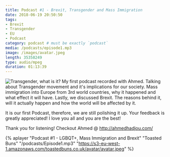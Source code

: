 ```yaml
---
title: Podcast #1 - Brexit, Transgender and Mass Immigration
date: 2018-06-19 20:50:50
tags:
- Brexit
- Transgender
- EU
- Podcast
category: podcast # must be exactly `podcast`
media: /podcasts/episode1.mp3
image: /images/avatar.jpeg
length: 35358249
type: audio/mpeg
duration: 01:13:39
---
```

![Transgender, what is it?](/images/transgender.png)
My first podcast recorded with Ahmed.
Talking about Transgender movement and it's implications for our society. Mass immigration into Europe from 3rd world countries, why it happened and what effect it will have.
Lastly, we discussed Brexit. The reasons behind it, will it actually happen and how the world will be affected by it.
<!--more-->
It is our first Podcast, therefore, we are still polishing it up.
Your feedback is greatly appreciated!
I love you all and you are the best!

Thank you for listening!
Checkout Ahmed @ http://ahmedhadjou.com/


{% aplayer "Podcast #1 - LGBQT+, Mass Immigration and Brexit" "Toasted Buns" "/podcasts/Episode1.mp3" "https://s3-eu-west-1.amazonaws.com/toastedbuns.co.uk/avatar/avatar.jpeg" %}

